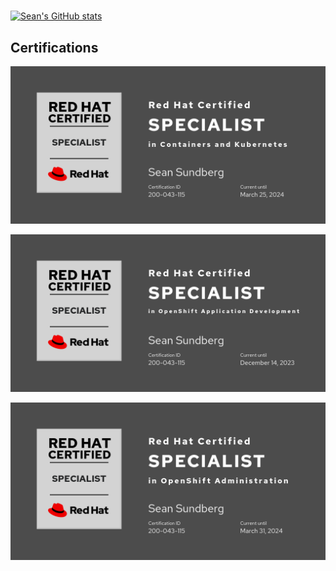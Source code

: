 #

[![Sean's GitHub stats](https://github-readme-stats.vercel.app/api?username=seansund)](https://github.com/seansund/github-readme-stats)


## Certifications

[![Ex180](images/AKSFPECB6QAF5GLQSSVLL3XJNEAEQU3CUPSQX2KSDXT6RW46LQ33TZNCC5VGOAYPFY7HVVIGB5XKUTI5W6QLZX6UMV3D6ILAY7YA4GY=.png)](https://rhtapps.redhat.com/certifications/badge/verify/AKSFPECB6QAF5GLQSSVLL3XJNEAEQU3CUPSQX2KSDXT6RW46LQ33TZNCC5VGOAYPFY7HVVIGB5XKUTI5W6QLZX6UMV3D6ILAY7YA4GY=)

[![Ex288](images/AKSFPECB6QAF5GLQSSVLL3XJNEAEQU3CUPSQX2KSDXT6RW46LQ3YWP2PKMJOB2FESKFUN2GLGGL67UAA4DNI6PQU27PFU2ZMLS26POA=.png)](https://rhtapps.redhat.com/certifications/badge/verify/AKSFPECB6QAF5GLQSSVLL3XJNEAEQU3CUPSQX2KSDXT6RW46LQ3YWP2PKMJOB2FESKFUN2GLGGL67UAA4DNI6PQU27PFU2ZMLS26POA=)

[![Ex280](images/AKSFPECB6QAF5GLQSSVLL3XJNEAEQU3CUPSQX2KSDXT6RW46LQ3USGMBTDNSOFVX22WYNJ63KCC3BBTAOIVCQWO7U3Z7NRP66BA673I=.png)](https://rhtapps.redhat.com/certifications/badge/verify/AKSFPECB6QAF5GLQSSVLL3XJNEAEQU3CUPSQX2KSDXT6RW46LQ3USGMBTDNSOFVX22WYNJ63KCC3BBTAOIVCQWO7U3Z7NRP66BA673I=)
<!--
**seansund/seansund** is a ✨ _special_ ✨ repository because its `README.md` (this file) appears on your GitHub profile.

Here are some ideas to get you started:

- 🔭 I’m currently working on ...
- 🌱 I’m currently learning ...
- 👯 I’m looking to collaborate on ...
- 🤔 I’m looking for help with ...
- 💬 Ask me about ...
- 📫 How to reach me: ...
- 😄 Pronouns: ...
- ⚡ Fun fact: ...
-->
